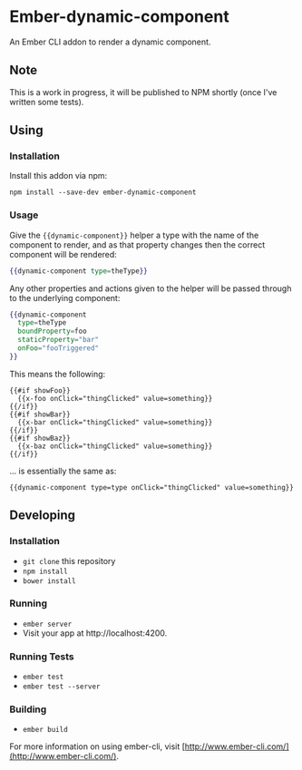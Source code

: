 # Ember-dynamic-component

An Ember CLI addon to render a dynamic component.

## Note

This is a work in progress, it will be published to NPM shortly (once I've written some tests).

## Using

### Installation

Install this addon via npm:

```
npm install --save-dev ember-dynamic-component
```

### Usage

Give the `{{dynamic-component}}` helper a type with the name of the component to render, and as that property
changes then the correct component will be rendered:

```handlebars
{{dynamic-component type=theType}}
```

Any other properties and actions given to the helper will be passed through to the underlying component:

```handlebars
{{dynamic-component
  type=theType
  boundProperty=foo
  staticProperty="bar"
  onFoo="fooTriggered"
}}
```

This means the following:

```
{{#if showFoo}}
  {{x-foo onClick="thingClicked" value=something}}
{{/if}}
{{#if showBar}}
  {{x-bar onClick="thingClicked" value=something}}
{{/if}}
{{#if showBaz}}
  {{x-baz onClick="thingClicked" value=something}}
{{/if}}
```

... is essentially the same as:

```
{{dynamic-component type=type onClick="thingClicked" value=something}}
```

## Developing

### Installation

* `git clone` this repository
* `npm install`
* `bower install`

### Running

* `ember server`
* Visit your app at http://localhost:4200.

### Running Tests

* `ember test`
* `ember test --server`

### Building

* `ember build`

For more information on using ember-cli, visit [http://www.ember-cli.com/](http://www.ember-cli.com/).
